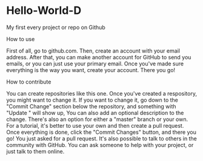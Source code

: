# Hello-World-D
My first every project or repo on Github

How to use

First of all, go to github.com. Then, create an account with your email address. After that, you can make another account for GitHub to send you emails, or you can just use your primary email. Once you've made sure everything is the way you want, create your account. There you go!

How to contribute

You can create repositories like this one. Once you've created a respository, you might want to change it. If you want to change it, go down to the "Commit Change" section below the repository, and something with "Update <repo name>" will show up, You can also add an optional description to the change. There's also an option for either a "master" branch or your own. For a tutorial, it's better to use your own and then create a pull request. Once everything is done, click the "Commit Changes" button, and there you go! You just asked for a pull request. It's also possible to talk to others in the community with GitHub. You can ask someone to help with your project, or just talk to them online.
